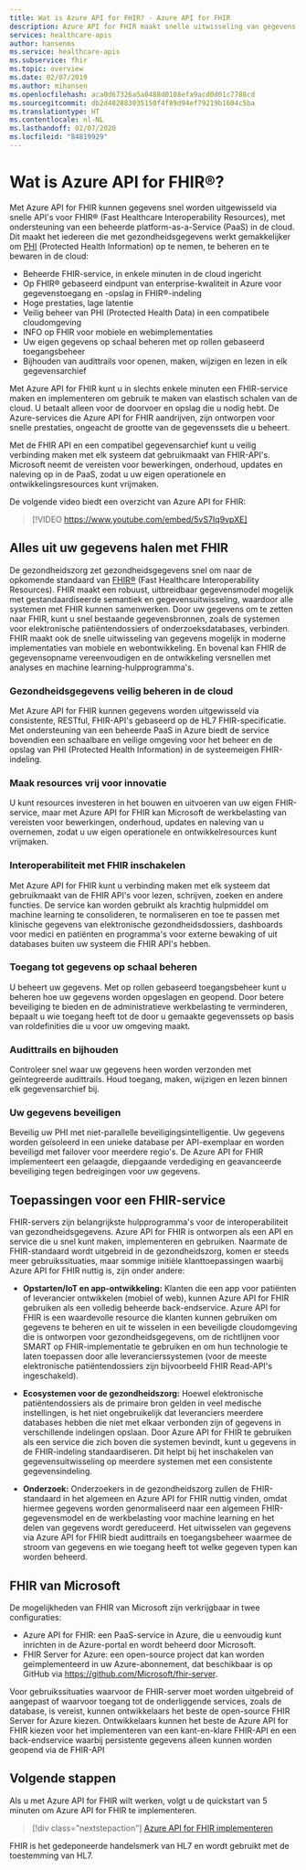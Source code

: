 ```yaml
---
title: Wat is Azure API for FHIR? - Azure API for FHIR
description: Azure API for FHIR maakt snelle uitwisseling van gegevens mogelijk via FHIR-API's. Het opnemen, beheren en bewaren van PHI (Protected Health Information) met een beheerde cloudservice.
services: healthcare-apis
author: hansenms
ms.service: healthcare-apis
ms.subservice: fhir
ms.topic: overview
ms.date: 02/07/2019
ms.author: mihansen
ms.openlocfilehash: aca0d67326a5a0488d0108efa9acd0d01c7788cd
ms.sourcegitcommit: db2d402883035150f4f89d94ef79219b1604c5ba
ms.translationtype: HT
ms.contentlocale: nl-NL
ms.lasthandoff: 02/07/2020
ms.locfileid: "84819929"
---
```

# <a name="what-is-azure-api-for-fhirreg"></a>Wat is Azure API for FHIR&reg;?

Met Azure API for FHIR kunnen gegevens snel worden uitgewisseld via snelle API's voor FHIR® (Fast Healthcare Interoperability Resources), met ondersteuning van een beheerde platform-as-a-Service (PaaS) in de cloud. Dit maakt het iedereen die met gezondheidsgegevens werkt gemakkelijker om [PHI](https://www.hhs.gov/answers/hipaa/what-is-phi/index.html) (Protected Health Information) op te nemen, te beheren en te bewaren in de cloud: 

- Beheerde FHIR-service, in enkele minuten in de cloud ingericht 
- Op FHIR® gebaseerd eindpunt van enterprise-kwaliteit in Azure voor gegevenstoegang en -opslag in FHIR®-indeling
- Hoge prestaties, lage latentie
- Veilig beheer van PHI (Protected Health Data) in een compatibele cloudomgeving
- INFO op FHIR voor mobiele en webimplementaties
- Uw eigen gegevens op schaal beheren met op rollen gebaseerd toegangsbeheer
- Bijhouden van audittrails voor openen, maken, wijzigen en lezen in elk gegevensarchief

Met Azure API for FHIR kunt u in slechts enkele minuten een FHIR-service maken en implementeren om gebruik te maken van elastisch schalen van de cloud.  U betaalt alleen voor de doorvoer en opslag die u nodig hebt. De Azure-services die Azure API for FHIR aandrijven, zijn ontworpen voor snelle prestaties, ongeacht de grootte van de gegevenssets die u beheert.

Met de FHIR API en een compatibel gegevensarchief kunt u veilig verbinding maken met elk systeem dat gebruikmaakt van FHIR-API's.  Microsoft neemt de vereisten voor bewerkingen, onderhoud, updates en naleving op in de PaaS, zodat u uw eigen operationele en ontwikkelingsresources kunt vrijmaken. 

De volgende video biedt een overzicht van Azure API for FHIR:

>[!VIDEO https://www.youtube.com/embed/5vS7Iq9vpXE]

## <a name="leveraging-the-power-of-your-data-with-fhir"></a>Alles uit uw gegevens halen met FHIR

De gezondheidszorg zet gezondheidsgegevens snel om naar de opkomende standaard van [FHIR&reg;](https://hl7.org/fhir) (Fast Healthcare Interoperability Resources). FHIR maakt een robuust, uitbreidbaar gegevensmodel mogelijk met gestandaardiseerde semantiek en gegevensuitwisseling, waardoor alle systemen met FHIR kunnen samenwerken.  Door uw gegevens om te zetten naar FHIR, kunt u snel bestaande gegevensbronnen, zoals de systemen voor elektronische patiëntendossiers of onderzoeksdatabases, verbinden. FHIR maakt ook de snelle uitwisseling van gegevens mogelijk in moderne implementaties van mobiele en webontwikkeling. En bovenal kan FHIR de gegevensopname vereenvoudigen en de ontwikkeling versnellen met analyses en machine learning-hulpprogramma's.  

### <a name="securely-manage-health-data-in-the-cloud"></a>Gezondheidsgegevens veilig beheren in de cloud

Met Azure API for FHIR kunnen gegevens worden uitgewisseld via consistente, RESTful, FHIR-API's gebaseerd op de HL7 FHIR-specificatie. Met ondersteuning van een beheerde PaaS in Azure biedt de service bovendien een schaalbare en veilige omgeving voor het beheer en de opslag van PHI (Protected Health Information) in de systeemeigen FHIR-indeling.  

### <a name="free-up-your-resources-to-innovate"></a>Maak resources vrij voor innovatie

U kunt resources investeren in het bouwen en uitvoeren van uw eigen FHIR-service, maar met Azure API for FHIR kan Microsoft de werkbelasting van vereisten voor bewerkingen, onderhoud, updates en naleving van u overnemen, zodat u uw eigen operationele en ontwikkelresources kunt vrijmaken.

### <a name="enable-interoperability-with-fhir"></a>Interoperabiliteit met FHIR inschakelen

Met Azure API for FHIR kunt u verbinding maken met elk systeem dat gebruikmaakt van de FHIR API's voor lezen, schrijven, zoeken en andere functies.  De service kan worden gebruikt als krachtig hulpmiddel om machine learning te consolideren, te normaliseren en toe te passen met klinische gegevens van elektronische gezondheidsdossiers, dashboards voor medici en patiënten en programma's voor externe bewaking of uit databases buiten uw systeem die FHIR API's hebben.

### <a name="control-data-access-at-scale"></a>Toegang tot gegevens op schaal beheren

U beheert uw gegevens. Met op rollen gebaseerd toegangsbeheer kunt u beheren hoe uw gegevens worden opgeslagen en geopend.  Door betere beveiliging te bieden en de administratieve werkbelasting te verminderen, bepaalt u wie toegang heeft tot de door u gemaakte gegevenssets op basis van roldefinities die u voor uw omgeving maakt.  

### <a name="audit-logs-and-tracking"></a>Audittrails en bijhouden 

Controleer snel waar uw gegevens heen worden verzonden met geïntegreerde audittrails. Houd toegang, maken, wijzigen en lezen binnen elk gegevensarchief bij.

### <a name="secure-your-data"></a>Uw gegevens beveiligen

Beveilig uw PHI met niet-parallelle beveiligingsintelligentie.  Uw gegevens worden geïsoleerd in een unieke database per API-exemplaar en worden beveiligd met failover voor meerdere regio's. De Azure API for FHIR implementeert een gelaagde, diepgaande verdediging en geavanceerde beveiliging tegen bedreigingen voor uw gegevens.  

## <a name="applications-for-a-fhir-service"></a>Toepassingen voor een FHIR-service

FHIR-servers zijn belangrijkste hulpprogramma's voor de interoperabiliteit van gezondheidsgegevens.  Azure API for FHIR is ontworpen als een API en service die u snel kunt maken, implementeren en gebruiken.  Naarmate de FHIR-standaard wordt uitgebreid in de gezondheidszorg, komen er steeds meer gebruikssituaties, maar sommige initiële klanttoepassingen waarbij Azure API for FHIR nuttig is, zijn onder andere: 

- **Opstarten/IoT en app-ontwikkeling:**  Klanten die een app voor patiënten of leverancier ontwikkelen (mobiel of web), kunnen Azure API for FHIR gebruiken als een volledig beheerde back-endservice. Azure API for FHIR is een waardevolle resource die klanten kunnen gebruiken om gegevens te beheren en uit te wisselen in een beveiligde cloudomgeving die is ontworpen voor gezondheidsgegevens, om de richtlijnen voor SMART op FHIR-implementatie te gebruiken en om hun technologie te laten toepassen door alle leverancierssystemen (voor de meeste elektronische patiëntendossiers zijn bijvoorbeeld FHIR Read-API's ingeschakeld).   
- **Ecosystemen voor de gezondheidszorg:**  Hoewel elektronische patiëntendossiers als de primaire bron gelden in veel medische instellingen, is het niet ongebruikelijk dat leveranciers meerdere databases hebben die niet met elkaar verbonden zijn of gegevens in verschillende indelingen opslaan.  Door Azure API for FHIR te gebruiken als een service die zich boven die systemen bevindt, kunt u gegevens in de FHIR-indeling standaardiseren.  Dit helpt bij het inschakelen van gegevensuitwisseling op meerdere systemen met een consistente gegevensindeling. 

- **Onderzoek:** Onderzoekers in de gezondheidszorg zullen de FHIR-standaard in het algemeen en Azure API for FHIR nuttig vinden, omdat hiermee gegevens worden genormaliseerd naar een algemeen FHIR-gegevensmodel en de werkbelasting voor machine learning en het delen van gegevens wordt gereduceerd.
Het uitwisselen van gegevens via Azure API for FHIR biedt audittrails en toegangsbeheer waarmee de stroom van gegevens en wie toegang heeft tot welke gegeven typen kan worden beheerd. 

## <a name="fhir-from-microsoft"></a>FHIR van Microsoft

De mogelijkheden van FHIR van Microsoft zijn verkrijgbaar in twee configuraties:

* Azure API for FHIR: een PaaS-service in Azure, die u eenvoudig kunt inrichten in de Azure-portal en wordt beheerd door Microsoft.
* FHIR Server for Azure: een open-source project dat kan worden geïmplementeerd in uw Azure-abonnement, dat beschikbaar is op GitHub via https://github.com/Microsoft/fhir-server.

Voor gebruikssituaties waarvoor de FHIR-server moet worden uitgebreid of aangepast of waarvoor toegang tot de onderliggende services, zoals de database, is vereist, kunnen ontwikkelaars het beste de open-source FHIR Server for Azure kiezen.   Ontwikkelaars kunnen het beste de Azure API for FHIR kiezen voor het implementeren van een kant-en-klare FHIR-API en een back-endservice waarbij persistente gegevens alleen kunnen worden geopend via de FHIR-API

## <a name="next-steps"></a>Volgende stappen

Als u met Azure API for FHIR wilt werken, volgt u de quickstart van 5 minuten om Azure API for FHIR te implementeren.

>[!div class="nextstepaction"]
>[Azure API for FHIR implementeren](fhir-paas-portal-quickstart.md)

FHIR is het gedeponeerde handelsmerk van HL7 en wordt gebruikt met de toestemming van HL7.
